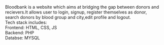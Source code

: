 Bloodbank is a website which aims at bridging the gap between donors and recievers.It allows user to login, signup, register themselves as donor, search donors by blood group and city,edit profile and logout.</br>
Tech stack includes:</br>
Frontend: HTML, CSS, JS</br>
Backend: PHP</br>
Databse: MYSQL</br>
